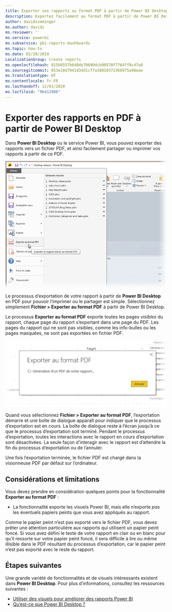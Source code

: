 ```yaml
---
title: Exporter vos rapports au format PDF à partir de Power BI Desktop
description: Exportez facilement au format PDF à partir de Power BI Desktop et imprimez facilement ces rapports PDF
author: davidiseminger
ms.author: davidi
ms.reviewer: ''
ms.service: powerbi
ms.subservice: pbi-reports-dashboards
ms.topic: how-to
ms.date: 02/28/2019
LocalizationGroup: Create reports
ms.openlocfilehash: 815b8557b640de70690dcb90570f7764ff8c47a0
ms.sourcegitcommit: 653e18d7041d3dd1cf7a38010372366975a98eae
ms.translationtype: HT
ms.contentlocale: fr-FR
ms.lasthandoff: 12/01/2020
ms.locfileid: "96412986"
---
```

# <a name="export-reports-to-pdf-from-power-bi-desktop"></a>Exporter des rapports en PDF à partir de Power BI Desktop
Dans **Power BI Desktop** ou le service Power BI, vous pouvez exporter des rapports vers un fichier PDF, et ainsi facilement partager ou imprimer vos rapports à partir de ce PDF.

![Exporter en PDF](media/desktop-export-to-pdf/export-to-pdf_01.png)

Le processus d’exportation de votre rapport à partir de **Power BI Desktop** en PDF pour pouvoir l’imprimer ou le partager est simple. Sélectionnez simplement **Fichier > Exporter au format PDF** à partir de Power BI Desktop.

Le processus **Exporter au format PDF** exporte toutes les pages *visibles* du rapport, chaque page du rapport s’exportant dans une page du PDF. Les pages du rapport qui ne sont pas visibles, comme les info-bulles ou les pages masquées, ne sont pas exportées en fichier PDF. 

![Processus d’exportation en PDF](media/desktop-export-to-pdf/export-to-pdf_02.png)

Quand vous sélectionnez **Fichier > Exporter au format PDF**, l’exportation démarre et une boîte de dialogue apparaît pour indiquer que le processus d’exportation est en cours. La boîte de dialogue reste à l’écran jusqu’à ce que le processus d’exportation soit terminé. Pendant le processus d’exportation, toutes les interactions avec le rapport en cours d’exportation sont désactivées. La seule façon d’interagir avec le rapport est d’attendre la fin du processus d’exportation ou de l’annuler. 

Une fois l’exportation terminée, le fichier PDF est chargé dans la visionneuse PDF par défaut sur l’ordinateur. 

## <a name="considerations-and-limitations"></a>Considérations et limitations
Vous devez prendre en considération quelques points pour la fonctionnalité **Exporter au format PDF** :

* La fonctionnalité exporte les visuels Power BI, mais elle n’exporte *pas* les éventuels papiers peints que vous avez appliqués au rapport.

Comme le papier peint n’est pas exporté vers le fichier PDF, vous devez prêter une attention particulière aux rapports qui utilisent un papier peint foncé. Si vous avez défini le texte de votre rapport en clair ou en blanc pour qu’il ressorte sur votre papier peint foncé, il sera difficile à lire ou même illisible dans le PDF résultant du processus d’exportation, car le papier peint n’est pas exporté avec le reste du rapport. 



## <a name="next-steps"></a>Étapes suivantes
Une grande variété de fonctionnalités et de visuels intéressants existent dans **Power BI Desktop**. Pour plus d’informations, consultez les ressources suivantes :

* [Utiliser des visuels pour améliorer des rapports Power BI](desktop-visual-elements-for-reports.md)
* [Qu’est-ce que Power BI Desktop ?](../fundamentals/desktop-what-is-desktop.md)
